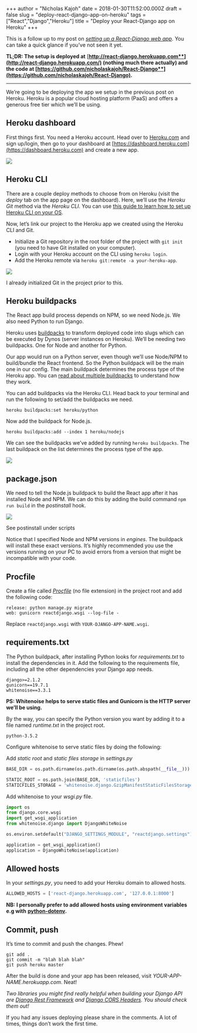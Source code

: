 +++
author = "Nicholas Kajoh"
date = 2018-01-30T11:52:00.000Z
draft = false
slug = "deploy-react-django-app-on-heroku"
tags = ["React","Django","Heroku"]
title = "Deploy your React-Django app on Heroku"
+++


This is a follow up to my post on _[setting up a React-Django web app](/dead-simple-react-django-setup/)_. You can take a quick glance if you’ve not seen it yet.

**TL;DR: The setup is deployed at** [**http://react-django.herokuapp.com**](http://react-django.herokuapp.com/) **(nothing much there actually) and the code at** [**https://github.com/nicholaskajoh/React-Django**](https://github.com/nicholaskajoh/React-Django)**.**

* * *

We’re going to be deploying the app we setup in the previous post on Heroku. Heroku is a popular cloud hosting platform (PaaS) and offers a generous free tier which we’ll be using.

Heroku dashboard
----------------

First things first. You need a Heroku account. Head over to [Heroku.com](https://heroku.com) and sign up/login, then go to your dashboard at [https://dashboard.heroku.com](https://dashboard.heroku.com) and create a new app.

![](/images/dply-dj/heroku-dashboard.png)

Heroku CLI
----------

There are a couple deploy methods to choose from on Heroku (visit the _deploy_ tab on the app page on the dashboard). Here, we’ll use the _Heroku Git_ method via the _Heroku CLI_. You can use [this guide to learn how to set up Heroku CLI on your OS](https://devcenter.heroku.com/articles/heroku-cli).

Now, let’s link our project to the Heroku app we created using the Heroku CLI and Git.

*   Initialize a Git repository in the root folder of the project with `git init` (you need to have Git installed on your computer).
*   Login with your Heroku account on the CLI using `heroku login`.
*   Add the Heroku remote via `heroku git:remote -a your-heroku-app`.

![](/images/dply-dj/link-app-to-heroku.png)

I already initialized Git in the project prior to this.

Heroku buildpacks
-----------------

The React app build process depends on NPM, so we need Node.js. We also need Python to run Django.

Heroku uses [buildpacks](https://devcenter.heroku.com/articles/buildpacks) to transform deployed code into slugs which can be executed by Dynos (server instances on Heroku). We’ll be needing two buildpacks. One for Node and another for Python.

Our app would run on a Python server, even though we’ll use Node/NPM to build/bundle the React frontend. So the Python buildpack will be the main one in our config. The main buildpack determines the process type of the Heroku app. You can [read about multiple buildpacks](https://devcenter.heroku.com/articles/using-multiple-buildpacks-for-an-app) to understand how they work.

You can add buildpacks via the Heroku CLI. Head back to your terminal and run the following to set/add the buildpacks we need.

```shell
heroku buildpacks:set heroku/python
```

Now add the buildpack for Node.js.

```shell
heroku buildpacks:add --index 1 heroku/nodejs
```

We can see the buildpacks we’ve added by running `heroku buildpacks`. The last buildpack on the list determines the process type of the app.

![](/images/dply-dj/buildpacks.png)

package.json
------------

We need to tell the Node.js buildpack to build the React app after it has installed Node and NPM. We can do this by adding the build command `npm run build` in the _postinstall_ hook.

![](/images/dply-dj/package-json.png)

See postinstall under scripts

Notice that I specified Node and NPM versions in _engines_. The buildpack will install these exact versions. It’s highly recommended you use the versions running on your PC to avoid errors from a version that might be incompatible with your code.

Procfile
--------

Create a file called _[Procfile](https://devcenter.heroku.com/articles/procfile)_ (no file extension) in the project root and add the following code:

```
release: python manage.py migrate
web: gunicorn reactdjango.wsgi --log-file -
```

Replace `reactdjango.wsgi` with `YOUR-DJANGO-APP-NAME.wsgi`.

requirements.txt
----------------

The Python buildpack, after installing Python looks for _requirements.txt_ to install the dependencies in it. Add the following to the requirements file, including all the other dependencies your Django app needs.

```
django>=2.1.2
gunicorn==19.7.1
whitenoise==3.3.1
```

**PS: Whitenoise helps to serve static files and Gunicorn is the HTTP server we’ll be using.**

By the way, you can specify the Python version you want by adding it to a file named _runtime.txt_ in the project root.

```
python-3.5.2
```
Configure whitenoise to serve static files by doing the following:

Add _static root_ and _static files storage_ in _settings.py_

```python
BASE_DIR = os.path.dirname(os.path.dirname(os.path.abspath(__file__)))

STATIC_ROOT = os.path.join(BASE_DIR, 'staticfiles')
STATICFILES_STORAGE = 'whitenoise.django.GzipManifestStaticFilesStorage'
```

Add whitenoise to your _wsgi.py_ file.

```python
import os
from django.core.wsgi
import get_wsgi_application
from whitenoise.django import DjangoWhiteNoise

os.environ.setdefault("DJANGO_SETTINGS_MODULE", "reactdjango.settings")

application = get_wsgi_application()
application = DjangoWhiteNoise(application)
```

Allowed hosts
-------------

In your _settings.py_, you need to add your Heroku domain to allowed hosts.

```python
ALLOWED_HOSTS = ['react-django.herokuapp.com', '127.0.0.1:8000']
```

**NB: I personally prefer to add allowed hosts using environment variables e.g with** [**python-dotenv**](https://github.com/theskumar/python-dotenv)**.**

Commit, push
------------

It’s time to commit and push the changes. Phew!

```shell
git add .
git commit -m "blah blah blah"
git push heroku master
```

After the build is done and your app has been released, visit _YOUR-APP-NAME.herokuapp.com_. Neat!

_Two libraries you might find really helpful when building your Django API are_ [_Django Rest Framework_](http://www.django-rest-framework.org/) _and_ [_Django CORS Headers_](https://github.com/ottoyiu/django-cors-headers/)_. You should check them out!_

If you had any issues deploying please share in the comments. A lot of times, things don’t work the first time.